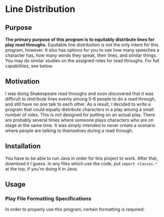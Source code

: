 # Line Distribution

## Purpose
**The primary purpose of this program is to equitably distribute lines for play read throughs.** 
Equitable line distribution is not the only intent for this program, however. It also
has options for you to see how many speeches a character has, how many words they speak,
their lines, and similar things. You may do similar studies on the assigned roles for
read throughs. For full capabilities, see below.

## Motivation
I was doing Shakespeare read throughs and soon discovered that it was difficult to 
distribute lines evenly among 5-6 people to do a read through, and still have no
one talk to each other. As a result, I decided to write a program that could equally
distribute characters in a play among a small number of roles. This is *not* designed
for putting on an actual play. There are probably several times where someone plays
characters who are on stage at the same time. It was simply intended to never create
a scenario where people are talking to themselves during a read through.

## Installation
You have to be able to run Java in order for this project to work. After that, download
it I guess. In any files which use the code, put `import classes.*` at the top, if you're
doing it in Java. 

## Usage
### Play File Formatting Specifications
In order to properly use this program, certain formatting is required:
* Character names before a line must be in all caps
* There should *not* be a cast list with the character names in all caps at the beginning
* Any two word character names (for instance FIRST SERVANT) must be underscored (FIRST_SERVANT)
* Any word three letters or longer in all caps will be treated as a character name, so make sure only character names before a line are all capitalized
* I've only tested it for the txt file format, so I don't know if it works for anything else

### Examples
In the "examples" folder you can see almost all of the usages of the methods in 
each class.

### Line Distribution
If you would simply like to receive role distributions and nothing else, then use
the file "AssignRoles.java" in the examples folder. Run this in the command prompt,
and it'll provide prompts and you can go from there. When it says "play location", you
must put the location from the root. For examples of location series that work, see
the other examples files. It'll then print out role assignments.

## Contributing
Opening issues and using pull requests are perfectly welcome.

## License
[MIT](https://choosealicense.com/licenses/mit/)